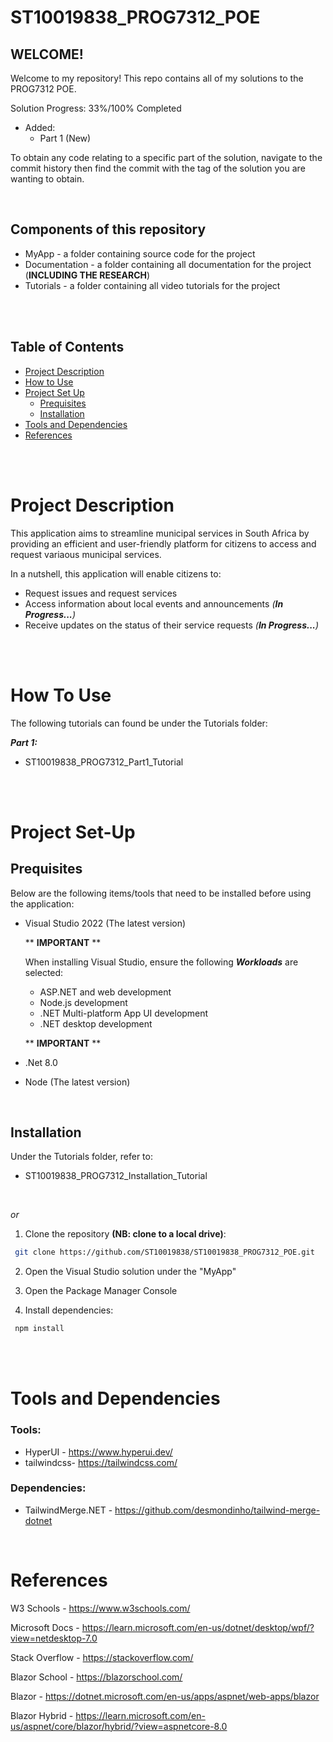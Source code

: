 # ST10019838_PROG7312_POE
## WELCOME!
Welcome to my repository! This repo contains all of my solutions to the PROG7312 POE.

Solution Progress: 33%/100% Completed

* Added:
  *  Part 1 (New)

    
To obtain any code relating to a specific part of the solution, navigate to the commit history then find the commit with the tag of 
the solution you are wanting to obtain.

</br>

## Components of this repository

- MyApp - a folder containing source code for the project
- Documentation - a folder containing all documentation for the project (**INCLUDING THE RESEARCH**)
- Tutorials - a folder containing all video tutorials for the project

</br>
</br>

## Table of Contents
* [Project Description](#project-description)
* [How to Use](#how-to-use)
* [Project Set Up](#project-set-up)
  * [Prequisites](#prequisites)
  * [Installation](#installation)
* [Tools and Dependencies](#tools-and-dependencies)
* [References](#references)



</br>

</br>

# Project Description

This application aims to streamline municipal services in South Africa by providing an efficient and user-friendly
platform for citizens to access and request variaous municipal services.

In a nutshell, this application will enable citizens to:
- Request issues and request services
- Access information about local events and announcements _(**In Progress...**)_
- Receive updates on the status of their service requests _(**In Progress...**)_


</br>
</br>

# How To Use

The following tutorials can found be under the Tutorials folder:

**_Part 1:_**
  * ST10019838_PROG7312_Part1_Tutorial


</br>
</br>

# Project Set-Up
## Prequisites
Below are the following items/tools that need to be installed
before using the application:

- Visual Studio 2022 (The latest version)
  
    ** **IMPORTANT** **
    
    When installing Visual Studio, ensure the following **_Workloads_** are selected:
  
    * ASP.NET and web development
    * Node.js development
    * .NET Multi-platform App UI development
    * .NET desktop development
    
    ** **IMPORTANT** **
- .Net 8.0
- Node (The latest version)

</br>



## Installation

Under the Tutorials folder, refer to:
  * ST10019838_PROG7312_Installation_Tutorial

</br>

_or_

1. Clone the repository **(NB: clone to a local drive)**:

```bash
 git clone https://github.com/ST10019838/ST10019838_PROG7312_POE.git
```


2. Open the Visual Studio solution under the "MyApp"

3. Open the Package Manager Console

4. Install dependencies:
```bash
 npm install
 ```


</br>
   
</br>

# Tools and Dependencies
### Tools:
- HyperUI - https://www.hyperui.dev/
- tailwindcss- https://tailwindcss.com/

### Dependencies:
- TailwindMerge.NET - https://github.com/desmondinho/tailwind-merge-dotnet

</br>


# References

W3 Schools - https://www.w3schools.com/

Microsoft Docs - https://learn.microsoft.com/en-us/dotnet/desktop/wpf/?view=netdesktop-7.0

Stack Overflow - https://stackoverflow.com/

Blazor School - https://blazorschool.com/

Blazor - https://dotnet.microsoft.com/en-us/apps/aspnet/web-apps/blazor

Blazor Hybrid - https://learn.microsoft.com/en-us/aspnet/core/blazor/hybrid/?view=aspnetcore-8.0
